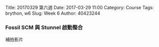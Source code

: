 Title: 20170329 第六週
Date: 2017-03-29 11:00
Category: Course
Tags: brython, w6
Slug: Week 6
Author: 40423244

<h3>Fossil SCM 與 Stunnel 啟動整合</h3>

<p>補拍影片<p>